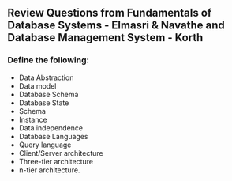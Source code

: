 ## Review Questions from Fundamentals of Database Systems - Elmasri & Navathe and Database Management System - Korth
### Define the following:
* Data Abstraction
* Data model
* Database Schema
* Database State
* Schema
* Instance
* Data independence
* Database Languages
* Query language
* Client/Server architecture
* Three-tier architecture
* n-tier architecture.




